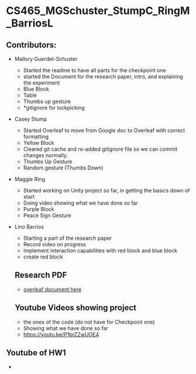 # CS465_MGSchuster_StumpC_RingM_BarriosL

## Contributors:
* Mallory Guerdet-Schuster
    * Started the readme to have all parts for the checkpoint one 
    * started the Document for the research paper, intro, and explaining the experiment
    * Blue Block
    * Table
    * Thumbs up gesture
    * *gitignore for lockpicking
* Casey Stump
  * Started Overleaf to move from Google doc to Overleaf with correct formatting
  * Yellow Block
  * Cleared git cache and re-added gitignore file so we can commit changes normally.
  * Thumbs Up Gesture
  * Random gesture (Thumbs Down)
* Maggie Ring
  * Started working on Unity project so far, in getting the basics down of start
  * Doing video showing what we have done so far
  * Purple Block
  * Peace Sign Gesture
* Lino Barrios
  * Starting a part of the research paper
  * Record video on progress
  * implement interaction capabilities with red block and blue block
  * create red block
    
    

  ## Research PDF
  * [overleaf document here](https://www.overleaf.com/read/msxcfwxjstyy#edbfe8)
 
  ## Youtube Videos showing project
  * the ones of the code (do not have for Checkpoint one)
  * Showing what we have done so far
  * https://youtu.be/P1brZZwUOE4

## Youtube of HW1
* 
